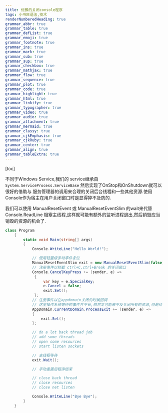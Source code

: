 ```yaml
---
title: 优雅的关闭console程序
tags: 小书匠语法,技术
renderNumberedHeading: true
grammar_abbr: true
grammar_table: true
grammar_defList: true
grammar_emoji: true
grammar_footnote: true
grammar_ins: true
grammar_mark: true
grammar_sub: true
grammar_sup: true
grammar_checkbox: true
grammar_mathjax: true
grammar_flow: true
grammar_sequence: true
grammar_plot: true
grammar_code: true
grammar_highlight: true
grammar_html: true
grammar_linkify: true
grammar_typographer: true
grammar_video: true
grammar_audio: true
grammar_attachment: true
grammar_mermaid: true
grammar_classy: true
grammar_cjkEmphasis: true
grammar_cjkRuby: true
grammar_center: true
grammar_align: true
grammar_tableExtra: true
---
```


[toc]

不同于Windows Service,我们的 service继承自 `System.ServiceProcess.ServiceBase` 然后实现了OnStop和OnShutdown就可以很好的借助与 服务管理器的调用来合理的关闭后台线程和一些其他资源.使用 Console作为宿主在用户关闭窗口时是显得猝不及防的.

我们可以使用 ManualResetEvent 或 ManualResetEventSlim 的wait来代替 Console.ReadLine 阻塞主线程,这样就可能有额外的监听进程退出,然后销毁应当销毁的资源的机会了.

``` csharp
class Program
    {
        static void Main(string[] args)
        {
            Console.WriteLine("Hello World!");

            // 使用轻量级手动事件复位
            ManualResetEventSlim exit = new ManualResetEventSlim(false);
            // 注册事件以拦截 ctrl+C,ctrl+Break 的关闭窗口
            Console.CancelKeyPress += (sender, e) =>
             {
                 var key = e.SpecialKey;
                 e.Cancel = false;
                 exit.Set();
             };
            // 注册事件以在appdomain关闭的时候回调
            // 这里操作系统等待的事件并不长,依然又可能来不及关闭所有的资源,但是给了一个机会去运行在wait后的代码
            AppDomain.CurrentDomain.ProcessExit += (sender, e) =>
            {
                exit.Set();
            };

            // do a lot back thread job
            // add some threads
            // open some resources
            // start listen sockets

            // 主线程等待
            exit.Wait();

            // 手动重置后程序结束

            // close back thread
            // close resources
            // close net listen

            Console.WriteLine("Bye Bye");
        }
    }
```